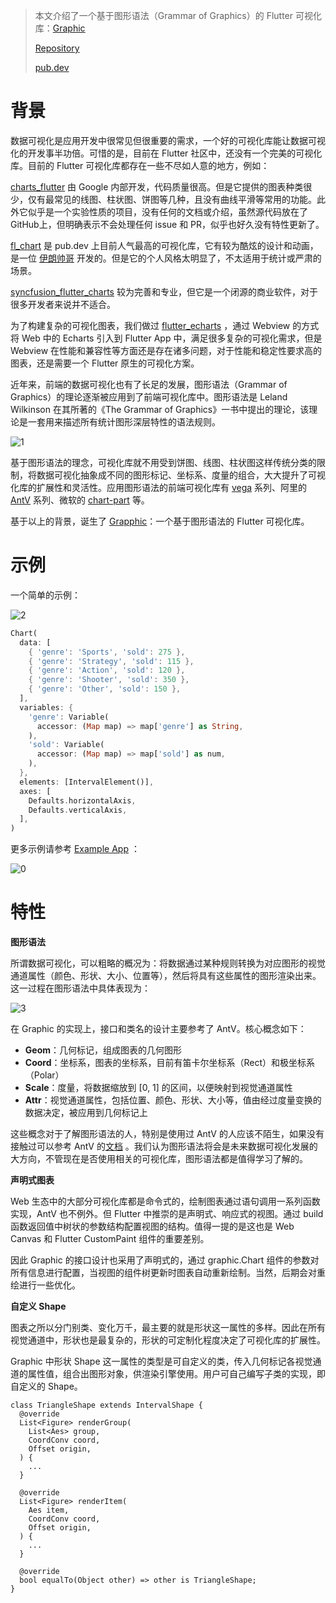 > 本文介绍了一个基于图形语法（Grammar of Graphics）的 Flutter 可视化库：[Graphic](https://github.com/entronad/graphic)
>
> [Repository](https://github.com/entronad/graphic)
>
> [pub.dev](https://pub.dev/packages/graphic)

# 背景

数据可视化是应用开发中很常见但很重要的需求，一个好的可视化库能让数据可视化的开发事半功倍。可惜的是，目前在 Flutter 社区中，还没有一个完美的可视化库。目前的 Flutter 可视化库都存在一些不尽如人意的地方，例如：

[charts_flutter](https://pub.dev/packages/charts_flutter) 由 Google 内部开发，代码质量很高。但是它提供的图表种类很少，仅有最常见的线图、柱状图、饼图等几种，且没有曲线平滑等常用的功能。此外它似乎是一个实验性质的项目，没有任何的文档或介绍，虽然源代码放在了GitHub上，但明确表示不会处理任何 issue 和 PR，似乎也好久没有特性更新了。

[fl_chart](https://pub.dev/packages/fl_chart) 是 pub.dev 上目前人气最高的可视化库，它有较为酷炫的设计和动画，是一位 [伊朗帅哥](https://github.com/imaNNeoFighT) 开发的。但是它的个人风格太明显了，不太适用于统计或严肃的场景。

[syncfusion_flutter_charts](https://pub.dev/packages/syncfusion_flutter_charts) 较为完善和专业，但它是一个闭源的商业软件，对于很多开发者来说并不适合。

为了构建复杂的可视化图表，我们做过 [flutter_echarts](https://github.com/entronad/flutter_echarts) ，通过 Webview 的方式将 Web 中的 Echarts 引入到 Flutter App 中，满足很多复杂的可视化需求，但是 Webview 在性能和兼容性等方面还是存在诸多问题，对于性能和稳定性要求高的图表，还是需要一个 Flutter 原生的可视化方案。



近年来，前端的数据可视化也有了长足的发展，图形语法（Grammar of Graphics）的理论逐渐被应用到了前端可视化库中。图形语法是 Leland Wilkinson 在其所著的《The Grammar of Graphics》一书中提出的理论，该理论是一套用来描述所有统计图形深层特性的语法规则。

![1](1.png)

基于图形语法的理念，可视化库就不用受到饼图、线图、柱状图这样传统分类的限制，将数据可视化抽象成不同的图形标记、坐标系、度量的组合，大大提升了可视化库的扩展性和灵活性。应用图形语法的前端可视化库有 [vega](http://vega.github.io/) 系列、阿里的 [AntV](https://antv.vision/) 系列、微软的 [chart-part](https://microsoft.github.io/chart-parts/) 等。



基于以上的背景，诞生了 [Grapphic](https://github.com/entronad/graphic)：一个基于图形语法的 Flutter 可视化库。

# 示例

一个简单的示例：

![2](2.jpg)

 ```dart
 Chart(
   data: [
     { 'genre': 'Sports', 'sold': 275 },
     { 'genre': 'Strategy', 'sold': 115 },
     { 'genre': 'Action', 'sold': 120 },
     { 'genre': 'Shooter', 'sold': 350 },
     { 'genre': 'Other', 'sold': 150 },
   ],
   variables: {
     'genre': Variable(
       accessor: (Map map) => map['genre'] as String,
     ),
     'sold': Variable(
       accessor: (Map map) => map['sold'] as num,
     ),
   },
   elements: [IntervalElement()],
   axes: [
     Defaults.horizontalAxis,
     Defaults.verticalAxis,
   ],
 )
 ```



更多示例请参考 [Example App](https://github.com/entronad/graphic/tree/master/example) ：

![0](0.jpg)

# 特性

**图形语法**

所谓数据可视化，可以粗略的概况为：将数据通过某种规则转换为对应图形的视觉通道属性（颜色、形状、大小、位置等），然后将具有这些属性的图形渲染出来。这一过程在图形语法中具体表现为：

![3](3.png)

在 Graphic 的实现上，接口和类名的设计主要参考了 AntV。核心概念如下：

- **Geom**：几何标记，组成图表的几何图形
- **Coord**：坐标系，图表的坐标系，目前有笛卡尔坐标系（Rect）和极坐标系（Polar）
- **Scale**：度量，将数据缩放到 [0, 1] 的区间，以便映射到视觉通道属性
- **Attr**：视觉通道属性，包括位置、颜色、形状、大小等，值由经过度量变换的数据决定，被应用到几何标记上

这些概念对于了解图形语法的人，特别是使用过 AntV 的人应该不陌生，如果没有接触过可以参考 AntV 的[文档](https://www.yuque.com/antv/g2-docs/tutorial-the-grammar-of-graphics) 。我们认为图形语法将会是未来数据可视化发展的大方向，不管现在是否使用相关的可视化库，图形语法都是值得学习了解的。

**声明式图表**

Web 生态中的大部分可视化库都是命令式的，绘制图表通过语句调用一系列函数实现，AntV 也不例外。但 Flutter 中推崇的是声明式、响应式的视图。通过 build 函数返回值中树状的参数结构配置视图的结构。值得一提的是这也是 Web Canvas 和 Flutter CustomPaint 组件的重要差别。

因此 Graphic 的接口设计也采用了声明式的，通过 graphic.Chart 组件的参数对所有信息进行配置，当视图的组件树更新时图表自动重新绘制。当然，后期会对重绘进行一些优化。

**自定义 Shape**

图表之所以分门别类、变化万千，最主要的就是形状这一属性的多样。因此在所有视觉通道中，形状也是最复杂的，形状的可定制化程度决定了可视化库的扩展性。

Graphic 中形状 Shape 这一属性的类型是可自定义的类，传入几何标记各视觉通道的属性值，组合出图形对象，供渲染引擎使用。用户可自己编写子类的实现，即自定义的 Shape。

```
class TriangleShape extends IntervalShape {
  @override
  List<Figure> renderGroup(
    List<Aes> group,
    CoordConv coord,
    Offset origin,
  ) {
    ...
  }

  @override
  List<Figure> renderItem(
    Aes item,
    CoordConv coord,
    Offset origin,
  ) {
    ...
  }

  @override
  bool equalTo(Object other) => other is TriangleShape;
}
```

